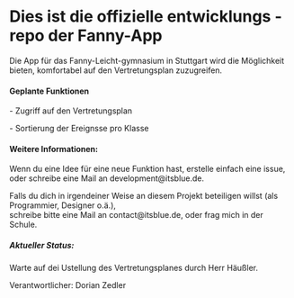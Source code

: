 <h1>Dies ist die offizielle entwicklungs - repo der Fanny-App</h1>
<p>Die App für das Fanny-Leicht-gymnasium in Stuttgart wird die Möglichkeit bieten,
komfortabel auf den Vertretungsplan zuzugreifen.</p>
<h4>Geplante Funktionen</h4>
<p>- Zugriff auf den Vertretungsplan</p>
<p>- Sortierung der Ereignsse pro Klasse</p>

<h4>Weitere Informationen:</h4>
<p>Wenn du eine Idee für eine neue Funktion hast, erstelle einfach eine issue,<br>
oder schreibe eine Mail an development@itsblue.de.</p>
<p>Falls du dich in irgendeiner Weise an diesem Projekt beteiligen willst (als Programmier, Designer o.ä.),<br>
schreibe bitte eine Mail an contact@itsblue.de, oder frag mich in der Schule.</p>
<h5>Aktueller Status:</h5>
<p>Warte auf dei Ustellung des Vertretungsplanes durch Herr Häußler.</p>

Verantwortlicher: Dorian Zedler